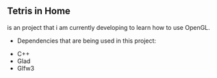 ## Tetris in Home
 is an project that i am currently developing to learn how to use OpenGL.

- Dependencies that are being used in this project:
+ C++
+ Glad
+ Glfw3
